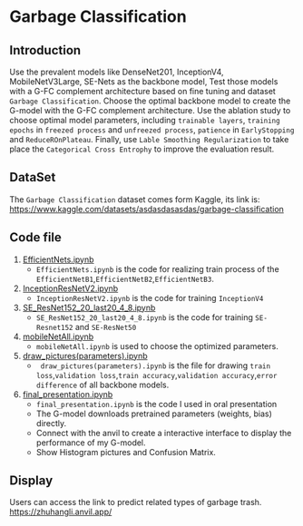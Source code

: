 # Garbage Classification
## Introduction

Use the prevalent models like DenseNet201, InceptionV4, MobileNetV3Large, SE-Nets as the backbone model,
Test those models with a G-FC complement architecture based on fine tuning and dataset `Garbage Classification`.
Choose the optimal backbone model to create the G-model with the G-FC complement architecture.
Use the ablation study to choose optimal model parameters, including `trainable layers`, `training epochs` in 
`freezed process` and `unfreezed process`, `patience` in `EarlyStopping` and `ReduceROnPlateau`.
Finally, use `Lable Smoothing Regularization` to take place the `Categorical Cross Entrophy` to improve the 
evaluation result.

## DataSet 
The `Garbage Classification` dataset comes form Kaggle, its link is:
https://www.kaggle.com/datasets/asdasdasasdas/garbage-classification

## Code file

1. [EfficientNets.ipynb](#EfficientNets.ipynb)
    * `EfficientNets.ipynb` is the code for realizing train process of the `EfficientNetB1`,`EfficientNetB2`,`EfficientNetB3`.
2. [InceptionResNetV2.ipynb](#InceptionResNetV2.ipynb)
    * `InceptionResNetV2.ipynb` is the code for training `InceptionV4`
3. [SE_ResNet152_20_last20_4_8.ipynb](#SE_ResNet152_20_last20_4_8.ipynb)
    * `SE_ResNet152_20_last20_4_8.ipynb` is the code for training `SE-Resnet152` and `SE-ResNet50` 
4. [mobileNetAll.ipynb](#mobileNetAll.ipynb)
    * `mobileNetAll.ipynb` is used to choose the optimized parameters.
5. [draw_pictures(parameters).ipynb](#draw_pictures(parameters).ipynb)
    * ` draw_pictures(parameters).ipynb` is the file for drawing `train loss`,`validation loss`,`train accuracy`,`validation accuracy`,`error difference` of all backbone models.
6. [final_presentation.ipynb](#final_presentation.ipynb)
    * `final_presentation.ipynb` is the code I used in oral presentation
    * The G-model downloads pretrained parameters (weights, bias) directly.
    * Connect with the anvil to create a interactive interface to display the performance of my G-model.
    * Show Histogram pictures and Confusion Matrix.

## Display
 Users can access the link to predict related types of garbage trash.
 https://zhuhangli.anvil.app/
